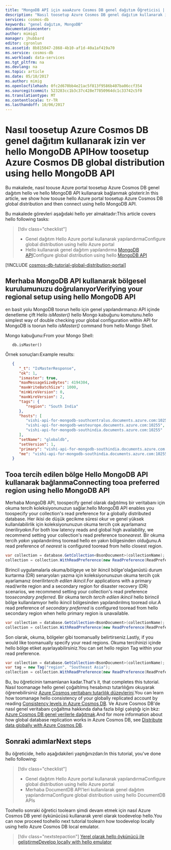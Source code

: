 ```yaml
---
title: "MongoDB API için aaaAzure Cosmos DB genel dağıtım Öğreticisi | Microsoft Docs"
description: "Nasıl toosetup Azure Cosmos DB genel dağıtım kullanarak izin ver hello MongoDB API öğrenin."
services: cosmos-db
keywords: "genel dağıtım, MongoDB"
documentationcenter: 
author: mimig1
manager: jhubbard
editor: cgronlun
ms.assetid: 8b815047-2868-4b10-af1d-40a1af419a70
ms.service: cosmos-db
ms.workload: data-services
ms.tgt_pltfrm: na
ms.devlang: na
ms.topic: article
ms.date: 05/10/2017
ms.author: mimig
ms.openlocfilehash: 0fc2d670bb4e21ac5f813f9586b407ba06ccf354
ms.sourcegitcommit: 523283cc1b3c37c428e77850964dc1c33742c5f0
ms.translationtype: MT
ms.contentlocale: tr-TR
ms.lasthandoff: 10/06/2017
---
```

# <a name="how-toosetup-azure-cosmos-db-global-distribution-using-hello-mongodb-api"></a><span data-ttu-id="ea36d-104">Nasıl toosetup Azure Cosmos DB genel dağıtım kullanarak izin ver hello MongoDB API</span><span class="sxs-lookup"><span data-stu-id="ea36d-104">How toosetup Azure Cosmos DB global distribution using hello MongoDB API</span></span>

<span data-ttu-id="ea36d-105">Bu makalede, nasıl toouse Azure portal toosetup Azure Cosmos DB genel dağıtım hello ve hello MongoDB API kullanarak bağlanmak gösterir.</span><span class="sxs-lookup"><span data-stu-id="ea36d-105">In this article, we show how toouse hello Azure portal toosetup Azure Cosmos DB global distribution and then connect using hello MongoDB API.</span></span>

<span data-ttu-id="ea36d-106">Bu makalede görevleri aşağıdaki hello yer almaktadır:</span><span class="sxs-lookup"><span data-stu-id="ea36d-106">This article covers hello following tasks:</span></span> 

> [!div class="checklist"]
> * <span data-ttu-id="ea36d-107">Genel dağıtım Hello Azure portal kullanarak yapılandırma</span><span class="sxs-lookup"><span data-stu-id="ea36d-107">Configure global distribution using hello Azure portal</span></span>
> * <span data-ttu-id="ea36d-108">Hello kullanarak genel dağıtım yapılandırma [MongoDB API](mongodb-introduction.md)</span><span class="sxs-lookup"><span data-stu-id="ea36d-108">Configure global distribution using hello [MongoDB API](mongodb-introduction.md)</span></span>

[!INCLUDE [cosmos-db-tutorial-global-distribution-portal](../../includes/cosmos-db-tutorial-global-distribution-portal.md)]

## <a name="verifying-your-regional-setup-using-hello-mongodb-api"></a><span data-ttu-id="ea36d-109">Merhaba MongoDB API kullanarak bölgesel kurulumunuzu doğrulanıyor</span><span class="sxs-lookup"><span data-stu-id="ea36d-109">Verifying your regional setup using hello MongoDB API</span></span>
<span data-ttu-id="ea36d-110">en basit yolu MongoDB toorun hello için genel yapılandırmanızı API içinde denetleme çift Hello *isMaster()* hello Mongo kabuğunu komutunu.</span><span class="sxs-lookup"><span data-stu-id="ea36d-110">hello simplest way of double checking your global configuration within API for MongoDB is toorun hello *isMaster()* command from hello Mongo Shell.</span></span>

<span data-ttu-id="ea36d-111">Mongo kabuğunu:</span><span class="sxs-lookup"><span data-stu-id="ea36d-111">From your Mongo Shell:</span></span>

   ```
      db.isMaster()
   ```
   
<span data-ttu-id="ea36d-112">Örnek sonuçları:</span><span class="sxs-lookup"><span data-stu-id="ea36d-112">Example results:</span></span>

   ```JSON
      {
         "_t": "IsMasterResponse",
         "ok": 1,
         "ismaster": true,
         "maxMessageSizeBytes": 4194304,
         "maxWriteBatchSize": 1000,
         "minWireVersion": 0,
         "maxWireVersion": 2,
         "tags": {
            "region": "South India"
         },
         "hosts": [
            "vishi-api-for-mongodb-southcentralus.documents.azure.com:10255",
            "vishi-api-for-mongodb-westeurope.documents.azure.com:10255",
            "vishi-api-for-mongodb-southindia.documents.azure.com:10255"
         ],
         "setName": "globaldb",
         "setVersion": 1,
         "primary": "vishi-api-for-mongodb-southindia.documents.azure.com:10255",
         "me": "vishi-api-for-mongodb-southindia.documents.azure.com:10255"
      }
   ```

## <a name="connecting-tooa-preferred-region-using-hello-mongodb-api"></a><span data-ttu-id="ea36d-113">Tooa tercih edilen bölge Hello MongoDB API kullanarak bağlanma</span><span class="sxs-lookup"><span data-stu-id="ea36d-113">Connecting tooa preferred region using hello MongoDB API</span></span>

<span data-ttu-id="ea36d-114">Merhaba MongoDB API, toospecify genel olarak dağıtılmış bir veritabanı için okuma tercih koleksiyonunuzun sağlar.</span><span class="sxs-lookup"><span data-stu-id="ea36d-114">hello MongoDB API enables you toospecify your collection's read preference for a globally distributed database.</span></span> <span data-ttu-id="ea36d-115">Her ikisi de düşük gecikme süresi okur ve genel yüksek kullanılabilirlik için koleksiyonunuzun okuma tercih çok ayarlamanız önerilir*yakın*.</span><span class="sxs-lookup"><span data-stu-id="ea36d-115">For both low latency reads and global high availability, we recommend setting your collection's read preference too*nearest*.</span></span> <span data-ttu-id="ea36d-116">Bir okuma tercih *yakın* yapılandırılmış tooread hello en yakın bölgesinden olduğunu.</span><span class="sxs-lookup"><span data-stu-id="ea36d-116">A read preference of *nearest* is configured tooread from hello closest region.</span></span>

```csharp
var collection = database.GetCollection<BsonDocument>(collectionName);
collection = collection.WithReadPreference(new ReadPreference(ReadPreferenceMode.Nearest));
```

<span data-ttu-id="ea36d-117">Birincil uygulamalarla okuma/bölgeye ve bir ikincil bölge'olağanüstü durum kurtarma (DR) senaryoları yazma için koleksiyonunuzun okuma tercih çok ayarlamanız önerilir*tercih edilen ikincil*.</span><span class="sxs-lookup"><span data-stu-id="ea36d-117">For applications with a primary read/write region and a secondary region for disaster recovery (DR) scenarios, we recommend setting your collection's read preference too*secondary preferred*.</span></span> <span data-ttu-id="ea36d-118">Bir okuma tercih *tercih edilen ikincil* hello birincil bölge kullanılamıyor hello ikincil bölgesinden yapılandırılmış tooread olur.</span><span class="sxs-lookup"><span data-stu-id="ea36d-118">A read preference of *secondary preferred* is configured tooread from hello secondary region when hello primary region is unavailable.</span></span>

```csharp
var collection = database.GetCollection<BsonDocument>(collectionName);
collection = collection.WithReadPreference(new ReadPreference(ReadPreferenceMode.SecondaryPreferred));
```

<span data-ttu-id="ea36d-119">Son olarak, okuma, bölgeler gibi toomanually belirtirseniz.</span><span class="sxs-lookup"><span data-stu-id="ea36d-119">Lastly, if you would like toomanually specify your read regions.</span></span> <span data-ttu-id="ea36d-120">Okuma tercihinizi içinde hello bölge etiket ayarlayabilirsiniz.</span><span class="sxs-lookup"><span data-stu-id="ea36d-120">You can set hello region Tag within your read preference.</span></span>

```csharp
var collection = database.GetCollection<BsonDocument>(collectionName);
var tag = new Tag("region", "Southeast Asia");
collection = collection.WithReadPreference(new ReadPreference(ReadPreferenceMode.Secondary, new[] { new TagSet(new[] { tag }) }));
```

<span data-ttu-id="ea36d-121">Bu, bu öğreticinin tamamlanan kadar.</span><span class="sxs-lookup"><span data-stu-id="ea36d-121">That's it, that completes this tutorial.</span></span> <span data-ttu-id="ea36d-122">Nasıl toomanage hello genel çoğaltılmış hesabınızı tutarlılığını okuyarak öğrenebilirsiniz [Azure Cosmos veritabanı tutarlılık düzeylerini](consistency-levels.md).</span><span class="sxs-lookup"><span data-stu-id="ea36d-122">You can learn how toomanage hello consistency of your globally replicated account by reading [Consistency levels in Azure Cosmos DB](consistency-levels.md).</span></span> <span data-ttu-id="ea36d-123">Ve Azure Cosmos DB'de nasıl genel veritabanı çoğaltma hakkında daha fazla bilgi çalıştığı için bkz: [Azure Cosmos DB genel verilerle dağıtmak](distribute-data-globally.md).</span><span class="sxs-lookup"><span data-stu-id="ea36d-123">And for more information about how global database replication works in Azure Cosmos DB, see [Distribute data globally with Azure Cosmos DB](distribute-data-globally.md).</span></span>

## <a name="next-steps"></a><span data-ttu-id="ea36d-124">Sonraki adımlar</span><span class="sxs-lookup"><span data-stu-id="ea36d-124">Next steps</span></span>

<span data-ttu-id="ea36d-125">Bu öğreticide, hello aşağıdakileri yaptığınızdan:</span><span class="sxs-lookup"><span data-stu-id="ea36d-125">In this tutorial, you've done hello following:</span></span>

> [!div class="checklist"]
> * <span data-ttu-id="ea36d-126">Genel dağıtım Hello Azure portal kullanarak yapılandırma</span><span class="sxs-lookup"><span data-stu-id="ea36d-126">Configure global distribution using hello Azure portal</span></span>
> * <span data-ttu-id="ea36d-127">Merhaba DocumentDB API'leri kullanılarak genel dağıtım yapılandırma</span><span class="sxs-lookup"><span data-stu-id="ea36d-127">Configure global distribution using hello DocumentDB APIs</span></span>

<span data-ttu-id="ea36d-128">Toohello sonraki öğretici toolearn şimdi devam etmek için nasıl Azure Cosmos DB yerel öykünücüsü kullanarak yerel olarak toodevelop hello.</span><span class="sxs-lookup"><span data-stu-id="ea36d-128">You can now proceed toohello next tutorial toolearn how toodevelop locally using hello Azure Cosmos DB local emulator.</span></span>

> [!div class="nextstepaction"]
> [<span data-ttu-id="ea36d-129">Yerel olarak hello öykünücü ile geliştirme</span><span class="sxs-lookup"><span data-stu-id="ea36d-129">Develop locally with hello emulator</span></span>](local-emulator.md)
